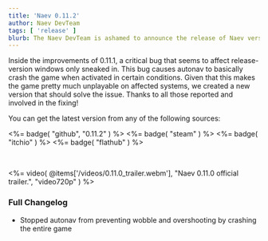 ```yaml
---
title: 'Naev 0.11.2'
author: Naev DevTeam
tags: [ 'release' ]
blurb: The Naev DevTeam is ashamed to announce the release of Naev version 0.11.2.
---
```


Inside the improvements of 0.11.1, a critical bug that seems to affect
release-version windows only sneaked in. This bug causes autonav to basically
crash the game when activated in certain conditions. Given that this makes the
game pretty much unplayable on affected systems, we created a new version that
should solve the issue. Thanks to all those reported and involved in the
fixing!

You can get the latest version from any of the following sources:

<%= badge( "github", "0.11.2" ) %>
<%= badge( "steam" ) %>
<%= badge( "itchio" ) %>
<%= badge( "flathub" ) %>

<br>

<%= video( @items['/videos/0.11.0_trailer.webm'], "Naev 0.11.0 official trailer.", "video720p" ) %>

### Full Changelog

* Stopped autonav from preventing wobble and overshooting by crashing the entire game
